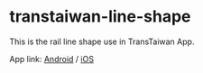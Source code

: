 # transtaiwan-line-shape

This is the rail line shape use in TransTaiwan App.

App link: [Android](https://play.google.com/store/apps/details?id=com.transtaiwan.railwayapp&utm_source=blog&pcampaignid=pcampaignidMKT-Other-global-all-co-prtnr-py-PartBadge-Mar2515-1) / [iOS](https://apps.apple.com/us/app/transtaiwan/id1574165408?itsct=apps_box_badge&itscg=30200)
